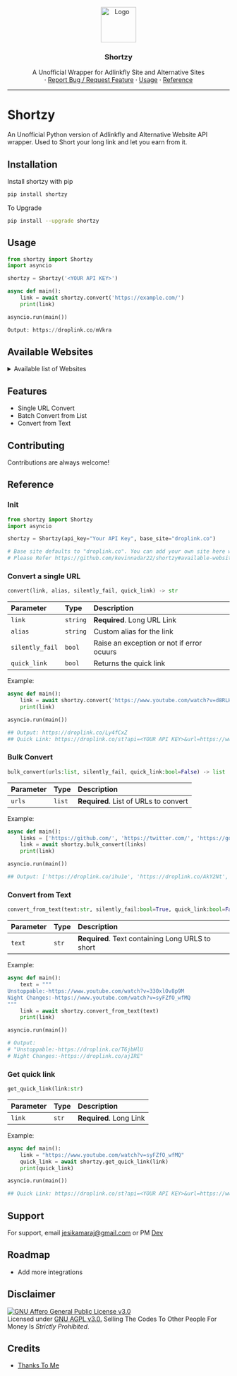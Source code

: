 

<!-- PROJECT LOGO -->
<br />
<div align="center">
  <a href="https://github.com/kevinnadar22/shortzy">
    <img src="https://bit.ly/3ow4n7S" alt="Logo" width="80" height="80">
  </a>

  <h3 align="center">Shortzy</h3>

  <p align="center">
   A Unofficial Wrapper for Adlinkfly Site and Alternative Sites
    <br />
    ·
    <a href="https://www.telegram.dog/ask_admin001">Report Bug / Request Feature</a>
    ·
    <a href="#usage">Usage</a>
    ·
    <a href="#reference">Reference</a>
  </p>
</div>


---

# Shortzy
An Unofficial Python version of Adlinkfly and Alternative Website API wrapper. Used to Short your long link and let you earn from it.


## Installation

Install shortzy with pip

```bash
pip install shortzy
```
    
To Upgrade

```bash
pip install --upgrade shortzy
```
    
    
## Usage

```python
from shortzy import Shortzy
import asyncio

shortzy = Shortzy('<YOUR API KEY>')

async def main():
    link = await shortzy.convert('https://example.com/')
    print(link)

asyncio.run(main())
```

```python
Output: https://droplink.co/mVkra
```

## Available Websites

<!-- TABLE OF CONTENTS -->
<details>
  <summary>Available list of Websites</summary>
  <ol>
    <li><a href="https://droplink.co" target="_blank">droplink.co</a></li>
    <li><a href="https://gplinks.in" target="_blank">gplinks.in</a></li>
    <li><a href="https://tnlink.in" target="_blank">tnlink.in</a></li>
    <li><a href="https://za.gl" target="_blank">za.gl</a></li>
    <li><a href="https://du-link.in" target="_blank">du-link.in</a></li>
    <li><a href="https://viplink.in" target="_blank">viplink.in</a></li>
    <li><a href="https://shorturllink.in" target="_blank">shorturllink.in</a></li>
    <li><a href="https://telegram.me/ask_admin001">Request For Your Website !</a></li>
  </ol>
</details>

## Features

- Single URL Convert
- Batch Convert from List
- Convert from Text

## Contributing

Contributions are always welcome!

## Reference

### Init
```python
from shortzy import Shortzy
import asyncio

shortzy = Shortzy(api_key="Your API Key", base_site="droplink.co") 

# Base site defaults to "droplink.co". You can add your own site here which is alternative to this default site
# Please Refer https://github.com/kevinnadar22/shortzy#available-websites for more information
```

### Convert a single URL

```python
convert(link, alias, silently_fail, quick_link) -> str
```

| Parameter | Type     | Description                |
| :-------- | :------- | :------------------------- |
| `link` | `string` | **Required**. Long URL Link |
| `alias` | `string` | Custom alias for the link |
| `silently_fail` | `bool` | Raise an exception or not if error ocuurs |
| `quick_link` | `bool` | Returns the quick link |


Example:

```python
async def main():
    link = await shortzy.convert('https://www.youtube.com/watch?v=d8RLHL3Lizw')
    print(link)

asyncio.run(main())

## Output: https://droplink.co/Ly4fCxZ
## Quick Link: https://droplink.co/st?api=<YOUR API KEY>&url=https://www.youtube.com/watch?v=d8RLHL3Lizw
```

### Bulk Convert

```python
bulk_convert(urls:list, silently_fail, quick_link:bool=False) -> list
```

| Parameter | Type     | Description                       |
| :-------- | :------- | :-------------------------------- |
| `urls`      | `list` | **Required**. List of URLs to convert |

Example:

```python
async def main():
    links = ['https://github.com/', 'https://twitter.com/', 'https://google.com/']
    link = await shortzy.bulk_convert(links)
    print(link)

asyncio.run(main())

## Output: ['https://droplink.co/ihu1e', 'https://droplink.co/AkY2Nt', 'https://droplink.co/mK1eVTV']
```

### Convert from Text

```python
convert_from_text(text:str, silently_fail:bool=True, quick_link:bool=False) -> str
```

| Parameter | Type     | Description                       |
| :-------- | :------- | :-------------------------------- |
| `text`      | `str` | **Required**. Text containing Long URLS to short|

Example:

```python
async def main():
    text = """
Unstoppable:-https://www.youtube.com/watch?v=330xlOv8p9M
Night Changes:-https://www.youtube.com/watch?v=syFZfO_wfMQ
"""
    link = await shortzy.convert_from_text(text)
    print(link)

asyncio.run(main())

# Output:
# "Unstoppable:-https://droplink.co/T6jbHlU
# Night Changes:-https://droplink.co/ajIRE"
```

### Get quick link

```python
get_quick_link(link:str)
```

| Parameter | Type     | Description                       |
| :-------- | :------- | :-------------------------------- |
| `link`      | `str` | **Required**. Long Link|

Example:

```python
async def main():
    link = "https://www.youtube.com/watch?v=syFZfO_wfMQ"
    quick_link = await shortzy.get_quick_link(link)
    print(quick_link)

asyncio.run(main())

## Quick Link: https://droplink.co/st?api=<YOUR API KEY>&url=https://www.youtube.com/watch?v=syFZfO_wfMQ
```

## Support

For support, email jesikamaraj@gmail.com or PM [Dev](https://t.me/ask_admin001)

## Roadmap

- Add more integrations

## Disclaimer

[![GNU Affero General Public License v3.0](https://www.gnu.org/graphics/agplv3-155x51.png)](https://www.gnu.org/licenses/agpl-3.0.en.html#header)    
Licensed under [GNU AGPL v3.0.](https://github.com/kevinnadar22/shortzy/blob/main/LICENSE)
Selling The Codes To Other People For Money Is *Strictly Prohibited*.


## Credits
 - [Thanks To Me](https://github.com/Kevinnadar22)